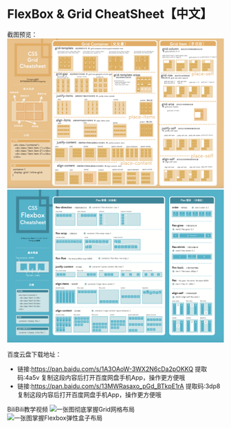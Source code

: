 # FlexBox & Grid CheatSheet【中文】

截图预览：
![](grid.png)
![](flexbox.png)

百度云盘下载地址：
* 链接:https://pan.baidu.com/s/1A3OAoW-3WX2N6cDa2pOKKQ 提取码:4a5v 复制这段内容后打开百度网盘手机App，操作更方便哦
* 链接:https://pan.baidu.com/s/13MWRasaxo_pGd_BTkpE1rA 提取码:3dp8 复制这段内容后打开百度网盘手机App，操作更方便哦

BiliBili教学视频
![一张图彻底掌握Grid网格布局](https://www.bilibili.com/video/BV1jA411h7sy/)
![一张图掌握Flexbox弹性盒子布局](https://www.bilibili.com/video/BV1K64y1u7eb/)